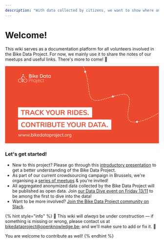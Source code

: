 ```yaml
---
description: "With data collected by citizens, we want to show where and when people ride their \U0001F6B2. Our goal is to make cities better adapted to cyclists with open data!"
---
```


# Welcome!

This wiki serves as a documentation platform for all volunteers involved in the Bike Data Project. For now, we mainly use it to share the notes of our meetups and useful links. There's more to come! 🎉

![](.gitbook/assets/image.png)

### **Let's get started!**

* New to this project? Please go through this [introductory presentation](introductory-presentation.md) to get a better understanding of the Bike Data Project.
* As part of our current crowdsourcing campaign in Brussels, we're organising a [series of meetups](https://www.meetup.com/Civic-Lab-Brussels/) & you're invited!
* All aggregated anonymized data collected by the Bike Data Project will be published as open data. Join [our Data Dive event on Friday 13/11](https://bikedatadive.eventbrite.be/) to be among the first to dive into the data! 
* Want to be more involved? [Join the Bike Data Project community on Slack](https://join.slack.com/t/bikedataproject/shared_invite/zt-hr00amgw-elYn9WbdFHLta8qQKW_wvQ).

{% hint style="info" %}
🚧 This wiki will _always_ be under construction — if something is missing or wrong, please contact us at bikedataproject@openknowledge.be; and we'll make sure to add or fix it. 🚧  
  
You are welcome to contribute as well!
{% endhint %}






